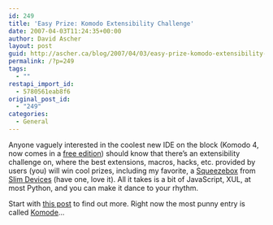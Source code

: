 ```yaml
---
id: 249
title: 'Easy Prize: Komodo Extensibility Challenge'
date: 2007-04-03T11:24:35+00:00
author: David Ascher
layout: post
guid: http://ascher.ca/blog/2007/04/03/easy-prize-komodo-extensibility-challenge/
permalink: /?p=249
tags:
  - ""
restapi_import_id:
  - 5780561eab8f6
original_post_id:
  - "249"
categories:
  - General
---
```

Anyone vaguely interested in the coolest new IDE on the block (Komodo 4, now comes in a [free edition](http://activestate.com/products/komodo_edit/)) should know that there&#8217;s an extensibility challenge on, where the best extensions, macros, hacks, etc. provided by users (you) will win cool prizes, including my favorite, a [Squeezebox](http://slimdevices.com/pi_squeezebox.html) from [Slim Devices](http://slimdevices.com/) (have one, love it). All it takes is a bit of JavaScript, XUL, at most Python, and you can make it dance to your rhythm.

Start with [this post](http://blogs.activestate.com/activestate/2007/03/komodo_extensib_1.html) to find out more. Right now the most punny entry is called [Komode](http://support.activestate.com/forum-topic/komode-modeline-support-f)&#8230;